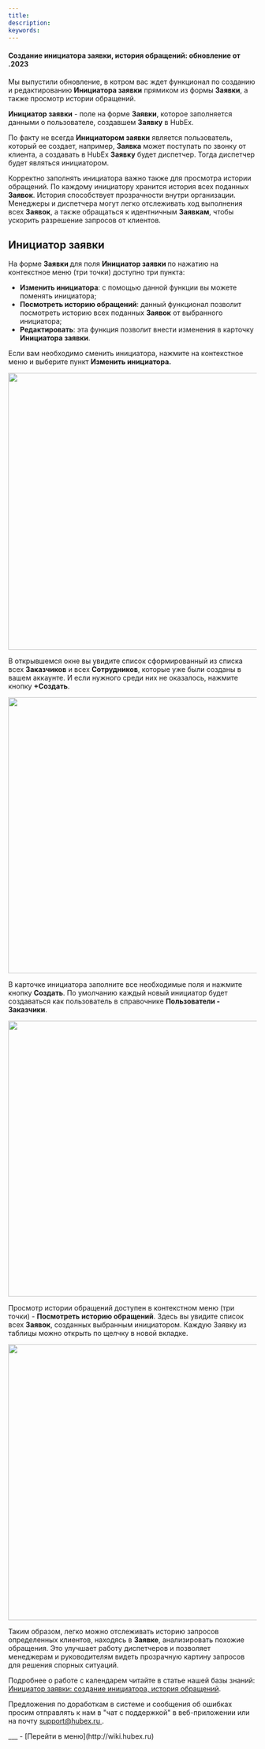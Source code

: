 ```yaml
---
title: 
description: 
keywords: 
---
```


#### Cоздание инициатора заявки, история обращений: обновление от .2023
<html>
<meta charset="utf-8">

</html>
<body>
<p>Мы выпустили обновление, в котром вас ждет функционал по созданию и редактированию <strong>Инициатора заявки</strong> прямиком из формы <strong>Заявки</strong>, а также просмотр истории обращений.&nbsp;</p>
<p><strong>Инициатор заявки</strong>&nbsp;- поле на форме&nbsp;<strong>Заявки</strong>, которое заполняется данными о пользователе, создавшем&nbsp;<strong>Заявку</strong>&nbsp;в HubEx.</p>
<p>По факту не всегда&nbsp;<strong>Инициатором заявки</strong>&nbsp;является пользователь, который ее создает, например,&nbsp;<strong>Заявка</strong>&nbsp;может поступать по звонку от клиента, а создавать в HubEx&nbsp;<strong>Заявку</strong>&nbsp;будет диспетчер. Тогда диспетчер будет являться инициатором.</p>
<p>Корректно заполнять инициатора важно также для просмотра истории обращений. По каждому инициатору хранится история всех поданных <strong>Заявок</strong>. История способствует прозрачности внутри организации. Менеджеры и диспетчера могут легко отслеживать ход выполнения всех&nbsp;<strong>Заявок</strong>, а также обращаться к идентничным&nbsp;<strong>Заявкам</strong>, чтобы ускорить разрешение запросов от клиентов.</p>
<h2>Инициатор заявки</h2>
<p>На форме <strong>Заявки </strong>для поля <strong>Инициатор заявки </strong>по нажатию на контекстное меню (три точки) доступно три пункта:</p>
<ul>
<li><strong>Изменить инициатора</strong>: с помощью данной функции вы можете поменять инициатора;</li>
<li><strong>Посмотреть историю обращений</strong>: данный функционал позволит посмотреть историю всех поданных <strong>Заявок</strong> от выбранного инициатора;</li>
<li><strong>Редактировать</strong>: эта функция позволит внести изменения в карточку <strong>Инициатора заявки</strong>.</li>
</ul>
<p>Если вам необходимо сменить инициатора, нажмите на контекстное меню и выберите пункт <strong>Изменить инициатора.</strong></p>
<div><img style="margin: 0 auto; display: block; max-width: 100%;" src="https://wiki.hubex.ru/attachments/images/FAQ/USER/UsersRequests/Initiator.jpg" width="560" height="auto" /></div>
<p>В открывшемся окне вы увидите список сформированный из списка всех <strong>З</strong><strong>аказчиков</strong>&nbsp;и всех&nbsp;<strong>Сотрудников</strong>, которые уже были созданы в вашем аккаунте. И если нужного среди них не оказалось, нажмите кнопку <strong>+Создать</strong>.</p>
<p><img style="margin: 0 auto; display: block; max-width: 100%;" src="https://wiki.hubex.ru/attachments/images/FAQ/USER/UsersRequests/Initiator2.jpg" width="558" height="auto" /></p>
<p>В карточке инициатора заполните все необходимые поля и нажмите кнопку <strong>Создать</strong>. По умолчанию каждый новый инициатор будет создаваться как пользователь в справочнике <strong>Пользователи - Заказчики</strong>.</p>

<p><img style="margin: 0 auto; display: block; max-width: 100%;" src="https://wiki.hubex.ru/attachments/images/FAQ/USER/UsersRequests/Initiator3.jpg" width="558" height="auto" /></p>

<p>Просмотр истории обращений доступен в контекстном меню (три точки) - <strong>Посмотреть историю обращений</strong>. Здесь вы увидите список всех <strong>Заявок</strong>, созданных выбранным инициатором. Каждую Заявку из таблицы можно открыть по щелчку в новой вкладке.</p>

<p><img style="margin: 0 auto; display: block; max-width: 100%;" src="https://wiki.hubex.ru/attachments/images/FAQ/USER/UsersRequests/History.jpg" width="558" height="auto" /></p>
<p>Таким образом, легко можно отслеживать историю запросов определенных клиентов, находясь в&nbsp;<strong>Заявке</strong>, анализировать похожие обращения. Это улучшает работу диспетчеров и позволяет менеджерам и руководителям видеть прозрачную картину запросов для решения спорных ситуаций.</p>
<p>Подробнее о работе с календарем читайте в статье нашей базы знаний: <a href="https://wiki.hubex.ru/docs/FAQ/RU/user/UsersRequests.html" target="_blank">Инициатор заявки: создание инициатора, история обращений</a>.</p>
<p>Предложения по доработкам в системе и сообщения об ошибках просим отправлять к нам в "чат с поддержкой" в веб-приложении или на почту <a href="mailto:support@hubex.ru" target="_blank" rel="noopener"> support@hubex.ru </a>.</p>


</body>
___
- [Перейти в меню](http://wiki.hubex.ru)
